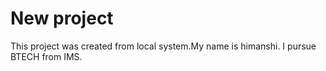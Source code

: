 # New project

This project was created from local system.My name is himanshi.
I pursue BTECH from IMS.
